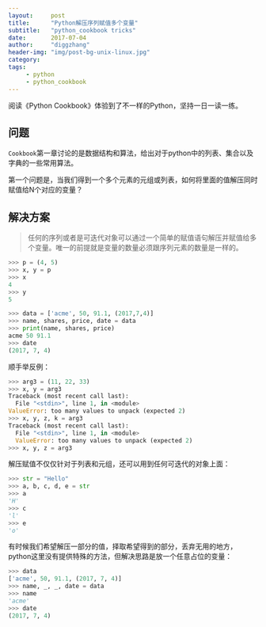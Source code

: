 ```yaml
---
layout:     post
title:      "Python解压序列赋值多个变量"
subtitle:   "python_cookbook tricks"
date:       2017-07-04
author:     "diggzhang"
header-img: "img/post-bg-unix-linux.jpg"
category:
tags:
     - python
     - python_cookbook
---
```


阅读《Python Cookbook》体验到了不一样的Python，坚持一日一读一练。

## 问题

`Cookbook`第一章讨论的是数据结构和算法，给出对于python中的列表、集合以及字典的一些常用算法。

第一个问题是，当我们得到一个多个元素的元组或列表，如何将里面的值解压同时赋值给N个对应的变量？

## 解决方案

> 任何的序列或者是可迭代对象可以通过一个简单的赋值语句解压并赋值给多个变量。唯一的前提就是变量的数量必须跟序列元素的数量是一样的。

```python
>>> p = (4, 5)
>>> x, y = p
>>> x
4
>>> y
5

>>> data = ['acme', 50, 91.1, (2017,7,4)]
>>> name, shares, price, date = data
>>> print(name, shares, price)
acme 50 91.1
>>> date
(2017, 7, 4)
```

顺手举反例：

```python
>>> arg3 = (11, 22, 33)
>>> x, y = arg3
Traceback (most recent call last):
  File "<stdin>", line 1, in <module>
ValueError: too many values to unpack (expected 2)
>>> x, y, z, k = arg3
Traceback (most recent call last):
  File "<stdin>", line 1, in <module>
  ValueError: too many values to unpack (expected 2)
>>> x, y, z = arg3
```

解压赋值不仅仅针对于列表和元组，还可以用到任何可迭代的对象上面：

```python
>>> str = "Hello"
>>> a, b, c, d, e = str
>>> a
'H'
>>> c
'l'
>>> e
'o'
```

有时候我们希望解压一部分的值，择取希望得到的部分，丢弃无用的地方，python这里没有提供特殊的方法，但解决思路是放一个任意占位的变量：

```python
>>> data
['acme', 50, 91.1, (2017, 7, 4)]
>>> name, _, _, date = data
>>> name
'acme'
>>> date
(2017, 7, 4)

```

